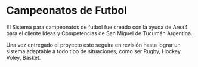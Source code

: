 Campeonatos de Futbol
========================

El Sistema para campeonatos de futbol fue creado con la ayuda de Area4 para el cliente
Ideas y Competencias de San Miguel de Tucumán Argentina.

Una vez entregado el proyecto este seguira en revisión hasta lograr un sistema adaptable
a todo tipo de situaciones, como ser Rugby, Hockey, Voley, Basket.